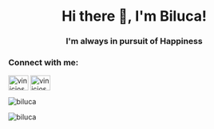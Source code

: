 <h1 align="center">Hi there 👋, I'm Biluca!</h1>
<h3 align="center">I'm always in pursuit of Happiness</h3>



<h3 align="left">Connect with me:</h3>
<p align="left">
<a href="https://linkedin.com/in/vinicios-biluca" target="blank"><img align="center" src="https://raw.githubusercontent.com/rahuldkjain/github-profile-readme-generator/master/src/images/icons/Social/linked-in-alt.svg" alt="vinicios-biluca" height="30" width="40" /></a>
<a href="https://instagram.com/vinicios_biluca" target="blank"><img align="center" src="https://raw.githubusercontent.com/rahuldkjain/github-profile-readme-generator/master/src/images/icons/Social/instagram.svg" alt="vinicios_biluca" height="30" width="40" /></a>
</p>

<p>&nbsp;<img align="left" src="https://github-readme-stats.vercel.app/api?username=biluca&show_icons=true&locale=en" alt="biluca" /></p>

<p><img align="center" src="https://github-readme-stats.vercel.app/api/top-langs?username=biluca&show_icons=true&locale=en&layout=compact" alt="biluca" /></p>
